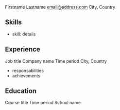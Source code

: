 Firstname Lastname
email@address.com
City, Country


Skills
------

* skill: details


Experience
----------

Job title
Company name
Time period
City, Country
* responsabilities
* achievements


Education
---------

Course title
Time period
School name
